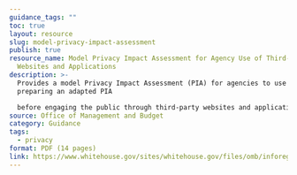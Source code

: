 ```yaml
---
guidance_tags: ""
toc: true
layout: resource
slug: model-privacy-impact-assessment
publish: true
resource_name: Model Privacy Impact Assessment for Agency Use of Third-Party
  Websites and Applications
description: >-
  Provides a model Privacy Impact Assessment (PIA) for agencies to use when
  preparing an adapted PIA

  before engaging the public through third-party websites and applications. The introduction to the model PIA provides additional context for agencies completing an adapted PIA. Dated December 29, 2011.
source: Office of Management and Budget
category: Guidance
tags:
  - privacy
format: PDF (14 pages)
link: https://www.whitehouse.gov/sites/whitehouse.gov/files/omb/inforeg/inforeg/info_policy/model-pia-agency-use-third-party-websites-and-applications.pdf
---
```

